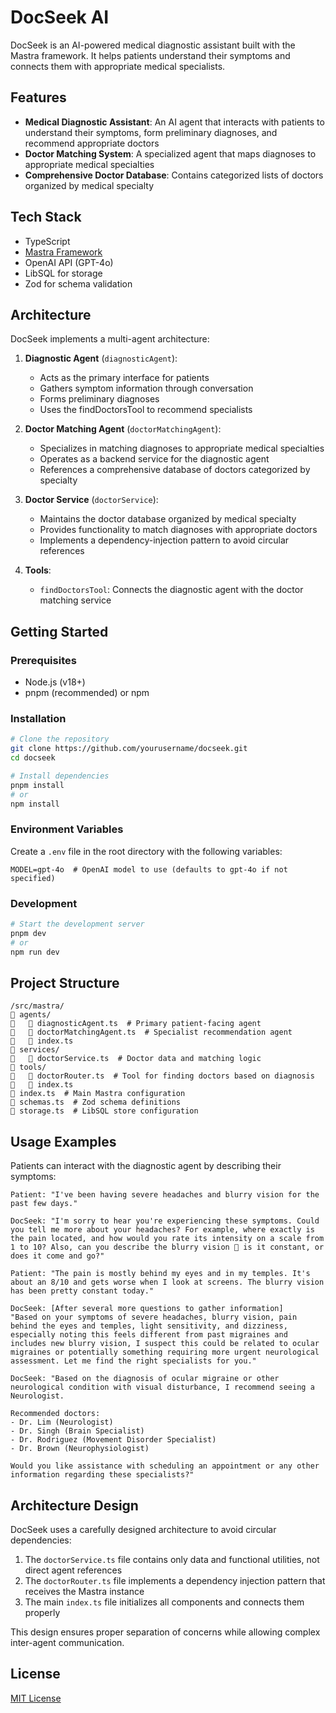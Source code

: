 # DocSeek AI

DocSeek is an AI-powered medical diagnostic assistant built with the Mastra framework. It helps patients understand their symptoms and connects them with appropriate medical specialists.

## Features

- **Medical Diagnostic Assistant**: An AI agent that interacts with patients to understand their symptoms, form preliminary diagnoses, and recommend appropriate doctors
- **Doctor Matching System**: A specialized agent that maps diagnoses to appropriate medical specialties
- **Comprehensive Doctor Database**: Contains categorized lists of doctors organized by medical specialty

## Tech Stack

- TypeScript
- [Mastra Framework](https://mastra.ai)
- OpenAI API (GPT-4o)
- LibSQL for storage
- Zod for schema validation

## Architecture

DocSeek implements a multi-agent architecture:

1. **Diagnostic Agent** (`diagnosticAgent`): 
   - Acts as the primary interface for patients
   - Gathers symptom information through conversation
   - Forms preliminary diagnoses
   - Uses the findDoctorsTool to recommend specialists

2. **Doctor Matching Agent** (`doctorMatchingAgent`): 
   - Specializes in matching diagnoses to appropriate medical specialties
   - Operates as a backend service for the diagnostic agent
   - References a comprehensive database of doctors categorized by specialty

3. **Doctor Service** (`doctorService`):
   - Maintains the doctor database organized by medical specialty
   - Provides functionality to match diagnoses with appropriate doctors
   - Implements a dependency-injection pattern to avoid circular references

4. **Tools**:
   - `findDoctorsTool`: Connects the diagnostic agent with the doctor matching service

## Getting Started

### Prerequisites

- Node.js (v18+)
- pnpm (recommended) or npm

### Installation

```bash
# Clone the repository
git clone https://github.com/yourusername/docseek.git
cd docseek

# Install dependencies
pnpm install
# or
npm install
```

### Environment Variables

Create a `.env` file in the root directory with the following variables:

```
MODEL=gpt-4o  # OpenAI model to use (defaults to gpt-4o if not specified)
```

### Development

```bash
# Start the development server
pnpm dev
# or
npm run dev
```

## Project Structure

```
/src/mastra/
   agents/
      diagnosticAgent.ts  # Primary patient-facing agent
      doctorMatchingAgent.ts  # Specialist recommendation agent
      index.ts
   services/
      doctorService.ts  # Doctor data and matching logic
   tools/
      doctorRouter.ts  # Tool for finding doctors based on diagnosis
      index.ts
   index.ts  # Main Mastra configuration
   schemas.ts  # Zod schema definitions
   storage.ts  # LibSQL store configuration
```

## Usage Examples

Patients can interact with the diagnostic agent by describing their symptoms:

```
Patient: "I've been having severe headaches and blurry vision for the past few days."

DocSeek: "I'm sorry to hear you're experiencing these symptoms. Could you tell me more about your headaches? For example, where exactly is the pain located, and how would you rate its intensity on a scale from 1 to 10? Also, can you describe the blurry vision  is it constant, or does it come and go?"

Patient: "The pain is mostly behind my eyes and in my temples. It's about an 8/10 and gets worse when I look at screens. The blurry vision has been pretty constant today."

DocSeek: [After several more questions to gather information]
"Based on your symptoms of severe headaches, blurry vision, pain behind the eyes and temples, light sensitivity, and dizziness, especially noting this feels different from past migraines and includes new blurry vision, I suspect this could be related to ocular migraines or potentially something requiring more urgent neurological assessment. Let me find the right specialists for you."

DocSeek: "Based on the diagnosis of ocular migraine or other neurological condition with visual disturbance, I recommend seeing a Neurologist.

Recommended doctors:
- Dr. Lim (Neurologist)
- Dr. Singh (Brain Specialist)
- Dr. Rodriguez (Movement Disorder Specialist)
- Dr. Brown (Neurophysiologist)

Would you like assistance with scheduling an appointment or any other information regarding these specialists?"
```

## Architecture Design

DocSeek uses a carefully designed architecture to avoid circular dependencies:

1. The `doctorService.ts` file contains only data and functional utilities, not direct agent references
2. The `doctorRouter.ts` file implements a dependency injection pattern that receives the Mastra instance
3. The main `index.ts` file initializes all components and connects them properly

This design ensures proper separation of concerns while allowing complex inter-agent communication.

## License

[MIT License](LICENSE)